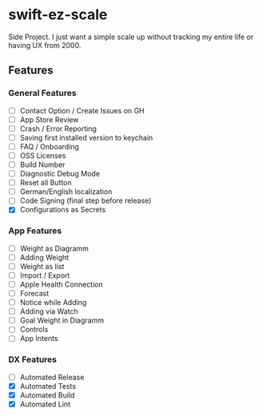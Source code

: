# swift-ez-scale

Side Project. I just want a simple scale up without tracking my entire life or having UX from 2000.

## Features

### General Features

- [ ] Contact Option / Create Issues on GH
- [ ] App Store Review
- [ ] Crash / Error Reporting
- [ ] Saving first installed version to keychain
- [ ] FAQ / Onboarding
- [ ] OSS Licenses
- [ ] Build Number
- [ ] Diagnostic Debug Mode
- [ ] Reset all Button
- [ ] German/English localization
- [ ] Code Signing (final step before release)
- [x] Configurations as Secrets

### App Features

- [ ] Weight as Diagramm
- [ ] Adding Weight
- [ ] Weight as list
- [ ] Import / Export
- [ ] Apple Health Connection
- [ ] Forecast
- [ ] Notice while Adding
- [ ] Adding via Watch
- [ ] Goal Weight in Diagramm
- [ ] Controls
- [ ] App Intents

### DX Features

- [ ] Automated Release
- [x] Automated Tests
- [x] Automated Build
- [x] Automated Lint
